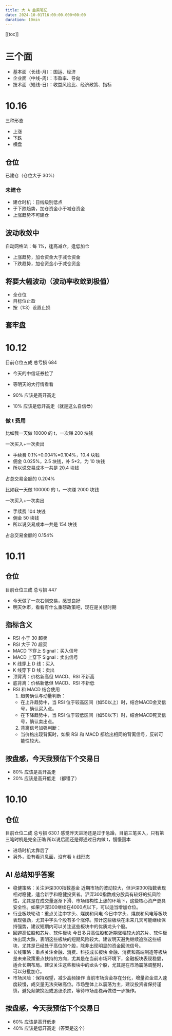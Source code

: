 ```yaml
---
title: 大 A 韭菜笔记
date: 2024-10-01T16:00:00.000+00:00
duration: 10min
---
```


[[toc]]

# 三个面

- 基本面（长线-月）：国运、经济
- 企业面（中线-周）：市盈率、导向
- 技术面（短线-日）：收益风险比、经济政策、指标

# 10.16

三种形态

- 上涨
- 下跌
- 横盘

## 仓位

已建仓（仓位大于 30%）

### 未建仓

- 建仓时机：日线级别低点
- 于下跌趋势，加仓资金小于减仓资金
- 上涨趋势不可建仓

## 波动收敛中

自动网格法：每 1%，逢高减仓，逢低加仓

- 上涨趋势，加仓资金大于减仓资金
- 下跌趋势，加仓资金小于减仓资金

## 将要大幅波动（波动率收敛到极值）

- 全仓位
- 目标位止盈
- 按（1:3）设置止损

## 套牢盘

# 10.12

目前仓位五成
总亏损 684

- 今天的中信证券拉了
- 等明天的大行情看看

- 90% 应该是高开高走
- 10% 应该是低开高走（就是这么自信😎）

### 做 t 费用

比如我一天做 10000 的 t，一次赚 200 块钱

一次买入+一次卖出

- 手续费 0.1%+0.004%=0.104%，10.4 块钱
- 佣金 0.025%，2.5 块钱，补 5\*2，为 10 块钱
- 所以说交易成本一共是 20.4 块钱

占总交易金额的 0.204%

比如我一天做 100000 的 t，一次赚 2000 块钱

一次买入+一次卖出

- 手续费 104 块钱
- 佣金 50 块钱
- 所以说交易成本一共是 154 块钱

占总交易金额的 0.154%

# 10.11

## 仓位

目前仓位三成
总亏损 447

- 今天做了一次右侧交易，感觉良好
- 明天休市，看看有什么重磅政策吧，现在是关键时期

## 指标含义

- RSI 小于 30 超卖
- RSI 大于 70 超买
- MACD 下穿上 Signal：买入信号
- MACD 上穿下 Signal：卖出信号
- K 线穿上 D 线：买入
- K 线穿下 D 线：卖出
- 顶背离：价格新高但 MACD、RSI 不新高
- 底背离：价格新低但 MACD、RSI 不新低
- RSI 和 MACD 结合使用
  1. 趋势确认与动量判断：
  - 在上升趋势中，当 RSI 位于较高区间（如50以上）时，结合MACD金叉信号，确认买入点。
  - 在下降趋势中，当 RSI 位于较低区间（如50以下）时，结合MACD死叉信号，确认卖出点。
  2. 背离信号加强判断：
  - 当价格出现背离时，如果 RSI 和 MACD 都给出相同的背离信号，反转可能性较大。

## 按盘感，今天我预估下个交易日

- 80% 应该是高开高走
- 20% 应该是高开低走
  （都错了）

# 10.10

## 仓位

目前仓位二成
总亏损 630.1
感觉昨天进场还是过于急躁，目前三笔买入，只有第三笔时机是完全正确
所以说后面还是得通过日内做 t，慢慢回本

- 进场时机太靠后了
- 另外，没有看消息面，没有看 k 线形态

## AI 总结知乎答案

- 稳健策略：关注沪深300指数基金 近期市场的波动较大，但沪深300指数表现相对稳健，适合新手和稳健投资者。沪深300指数成分股具有较好的抗风险性，尤其是在成交量逐渐下滑、市场结构性上涨的环境下，这些核心资产更具安全性。如果沪深300继续在4000点以下，可以适当增加仓位。
- 行业板块轮动：重点关注中字头、煤炭和风电 今日中字头、煤炭和风电等板块表现强劲，尤其中字头个股有多个涨停。预计这些板块在未来几天可能继续保持强势，建议短期内可以关注这些板块中的优质龙头个股。
- 回避高位股和芯片、软件板块 今日多只高位股和近期涨幅较大的芯片、软件板块出现大跌，表明这些板块的短期风险较大。建议明天避免继续追涨这些板块，尤其是已经处于高位的个股，除非出现明显的资金回流信号。
- 长线策略：重点关注金融、消费、科技成长板块 金融、消费和高端制造等板块是未来政策重点扶持的方向，尤其是在当前市场环境下，金融板块表现稳健，适合长期布局。建议关注这些板块中的龙头个股，尤其是在市场震荡调整时，可以分批加仓。
- 市场风险：保持观望，减少高频操作 当前市场资金存在分化，增量资金进入速度较慢，成交量无法突破高位。市场整体上以震荡为主，建议投资者保持谨慎，避免频繁换股或追涨杀跌，等待市场走稳再做进一步操作。

## 按盘感，今天我预估下个交易日

- 60% 应该是高开低走
- 40% 应该是低开高走（答案是这个）
